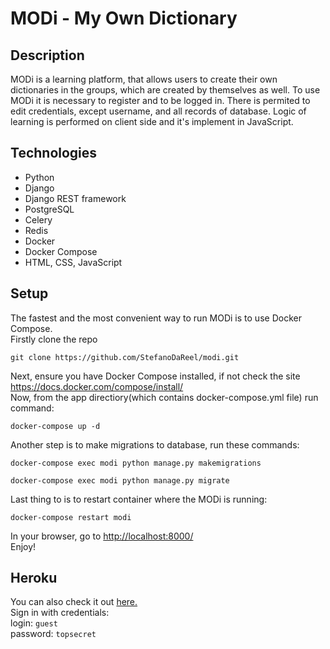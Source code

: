 # MODi - My Own Dictionary

## Description
MODi is a learning platform, that allows users to
create their own dictionaries in the groups, which are
created by themselves as well. To use MODi it is
necessary to register and to be logged in. There is
permited to edit credentials, except username, and all
records of database. Logic of learning is performed
on client side and it's implement in JavaScript.

## Technologies
<ul>
<li>Python</li>
<li>Django</li>
<li>Django REST framework</li>
<li>PostgreSQL</li>
<li>Celery</li>
<li>Redis</li>
<li>Docker</li>
<li>Docker Compose</li>
<li>HTML, CSS, JavaScript</li>
</ul>

## Setup
The fastest and the most convenient way to run MODi is to use Docker Compose.
<br>
Firstly clone the repo
```
git clone https://github.com/StefanoDaReel/modi.git
```
Next, ensure you have Docker Compose installed, if not check the site <a href="https://docs.docker.com/compose/install/">https://docs.docker.com/compose/install/</a>
<br>
Now, from the app directiory(which contains docker-compose.yml file) run command:
```
docker-compose up -d
```
Another step is to make migrations to database, run these commands:
```
docker-compose exec modi python manage.py makemigrations
```
```
docker-compose exec modi python manage.py migrate
```
Last thing to is to restart container where the MODi is running:
```
docker-compose restart modi
```
In your browser, go to <a href="http://localhost:8000/">http://localhost:8000/</a>
<br>
Enjoy!

## Heroku
You can also check it out <a href="https://agile-beyond-46801.herokuapp.com/">here.</a>
<br>
Sign in with credentials:
<br>
login: ```guest```
<br>
password: ```topsecret```